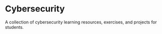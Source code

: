 # Cybersecurity
A collection of cybersecurity learning resources, exercises, and projects for students.
